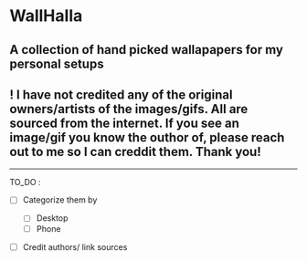 # WallHalla
## A collection of hand picked wallapapers for my personal setups
## ! I have not credited any of the original owners/artists of the images/gifs. All are sourced from the internet. If you see an image/gif you know the outhor of, please reach out to me so I can creddit them. Thank you!
---
TO_DO : 
- [ ] Categorize them by
	- [ ] Desktop 
	- [ ] Phone
- [ ]  Credit authors/ link sources

